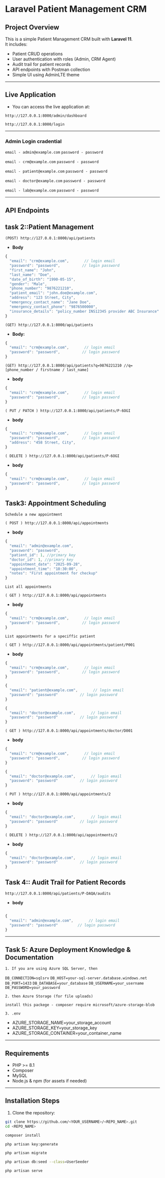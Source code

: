 # Laravel Patient Management CRM

## Project Overview
This is a simple Patient Management CRM built with **Laravel 11**.  
It includes:
- Patient CRUD operations
- User authentication with roles (Admin, CRM Agent)
- Audit trail for patient records
- API endpoints with Postman collection
- Simple UI using AdminLTE theme

---

## Live Application
- You can access the live application at: 

`http://127.0.0.1:8000/admin/dashboard`

`http://127.0.0.1:8000/login`

---

### Admin Login cradential

`email - admin@example.com`
`password - password`

`email - crm@example.com`
`password - password`

`email - patient@example.com`
`password - password`

`email - doctor@example.com`
`password - password`

`email - lab@example.com`
`password - password`

---

## API Endpoints

## task 2::Patient Management

`(POST) http://127.0.0.1:8000/api/patients`

- **Body**
```js
{
  "email": "crm@example.com",       // login email
  "password": "password",          // login password
  "first_name": "John",
  "last_name": "Doe",
  "date_of_birth": "1990-05-15",
  "gender": "Male",
  "phone_number": "9876221210",
  "patient_email": "john.doe@example.com",
  "address": "123 Street, City",
  "emergency_contact_name": "Jane Doe",
  "emergency_contact_phone": "9876500000",
  "insurance_details": "policy_number INS12345 provider ABC Insurance"
}
```


`(GET) http://127.0.0.1:8000/api/patients`


- **Body:**
```js
{
  "email": "crm@example.com",       // login email
  "password": "password",          // login password
}
```

`(GET) http://127.0.0.1:8000/api/patients?q=9876221210 //q= [phone_number / firstname / last_name]`

- **body**
```js
{
  "email": "crm@example.com",       // login email
  "password": "password",          // login password
}
```

`( PUT / PATCH ) http://127.0.0.1:8000/api/patients/P-6OGI`

- **body**
```js
{
  "email": "crm@example.com",       // login email
  "password": "password",          // login password
  "address": "458 Street, City",
}
```

`( DELETE ) http://127.0.0.1:8000/api/patients/P-6OGI`

- **body**
```js
{
  "email": "crm@example.com",       // login email
  "password": "password",          // login password
}
```

## Task3: Appointment Scheduling
`Schedule a new appointment`

`( POST ) http://127.0.0.1:8000/api/appointments`

- **body**
```js
{
  "email": "admin@example.com",
  "password": "password",
  "patient_id": 1, //primary key
  "doctor_id": 1, //primary key
  "appointment_date": "2025-09-28",
  "appointment_time": "10:30:00",
  "notes": "First appointment for checkup"
}

```
`List all appointments`

`( GET ) http://127.0.0.1:8000/api/appointments`

- **body**
```js
{
  "email": "crm@example.com",       // login email
  "password": "password",          // login password
}

```
`List appointments for a speciffic patient`

`( GET ) http://127.0.0.1:8000/api/appointments/patient/P001`

- **body**
```js
{
  "email": "crm@example.com",       // login email
  "password": "password",          // login password
}

{
  "email": "patient@example.com",       // login email
  "password": "password"          // login password
}

{
  "email": "doctor@example.com",       // login email
  "password": "password"          // login password
}

```

`( GET ) http://127.0.0.1:8000/api/appointments/doctor/D001`

- **body**
```js
{
  "email": "crm@example.com",       // login email
  "password": "password",          // login password
}

{
  "email": "doctor@example.com",       // login email
  "password": "password"          // login password
}
```

`( PUT ) http://127.0.0.1:8000/api/appointments/2`
- **body**
```js
{
  "email": "doctor@example.com",       // login email
  "password": "password"          // login password
}
```


`( DELETE ) http://127.0.0.1:8000/api/appointments/2`
- **body**
```js
{
  "email": "doctor@example.com",       // login email
  "password": "password"          // login password
}
```

## Task 4:: Audit Trail for Patient Records

`http://127.0.0.1:8000/api/patients/P-DAQA/audits`

- **body**
```js

{
  "email": "admin@example.com",       // login email
  "password": "password"         // login password
}
```
---

## Task 5: Azure Deployment Knowledge & Documentation

`1. If you are using Azure SQL Server, then`

`DB_CONNECTION=sqlsrv`
`DB_HOST=your-sql-server.database.windows.net`
`DB_PORT=1433`
`DB_DATABASE=your_database`
`DB_USERNAME=your_username`
`DB_PASSWORD=your_password`


`2. then Azure Storage (for file uploads)`

`install this packege - composer require microsoft/azure-storage-blob`

`3. .env`

- AZURE_STORAGE_NAME=your_storage_account
- AZURE_STORAGE_KEY=your_storage_key
- AZURE_STORAGE_CONTAINER=your_container_name




---

## Requirements
- PHP >= 8.1
- Composer
- MySQL
- Node.js & npm (for assets if needed)

---

## Installation Steps


1. Clone the repository:

```bash
git clone https://github.com/<YOUR_USERNAME>/<REPO_NAME>.git
cd <REPO_NAME>

composer install

php artisan key:generate

php artisan migrate

php artisan db:seed --class=UserSeeder

php artisan serve



